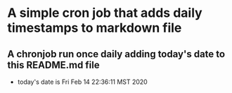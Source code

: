 A simple cron job that adds daily timestamps to markdown file
============================================================
## A chronjob run once daily adding today's date to this README.md file
* today's date is Fri Feb 14 22:36:11 MST 2020
